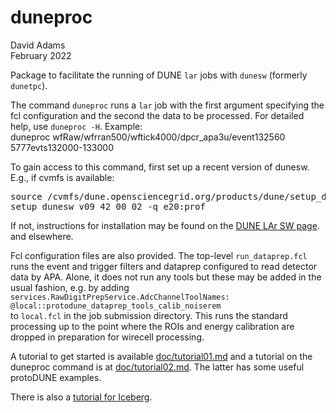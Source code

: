 # duneproc

David Adams  
February 2022

Package to facilitate the running of DUNE `lar` jobs with `dunesw` (formerly `dunetpc`).

The command `duneproc` runs a `lar` job with the first argument
specifying the fcl configuration and the second the data to be processed.
For detailed help, use `duneproc -H`. Example:  
  duneproc wfRaw/wfrran500/wftick4000/dpcr\_apa3u/event132560 5777evts132000-133000

To gain access to this command, first set up a recent version of dunesw. E.g., if cvmfs is available:
<pre>
source /cvmfs/dune.opensciencegrid.org/products/dune/setup_dune.sh
setup dunesw v09_42_00_02 -q e20:prof
</pre>
If not, instructions for installation may be found on the
[DUNE LAr SW page](https://wiki.dunescience.org/wiki/DUNE_LAr_Software_Releases#Using_DUNE_releases).
and elsewhere.

Fcl configuration files are also provided. The top-level `run_dataprep.fcl`
runs the event and trigger filters and dataprep configured to read
detector data by APA. Alone, it does not run any tools but these may be added
in the usual fashion, e.g. by adding  
`services.RawDigitPrepService.AdcChannelToolNames: @local::protodune_dataprep_tools_calib_noiserem`  
to `local.fcl` in the job submission directory.
This runs the standard processing up to the point where the ROIs and energy calibration
are dropped in preparation for wirecell processing.

A tutorial to get started is available [doc/tutorial01.md](doc/tutorial01.md)
and a tutorial on the duneproc command is at [doc/tutorial02.md](doc/tutorial02.md).
The latter has some useful protoDUNE examples.

There is also a [tutorial for Iceberg](doc/tutorial_iceberg.md).
